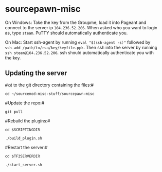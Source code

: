 sourcepawn-misc
===============

On Windows:
Take the key from the Groupme, load it into Pageant and connect to the server ip `104.236.52.206`. When asked who you want to login as, type `steam`. PuTTY should automatically authenticate you.

On Mac:
Start ssh-agent by running `eval "$(ssh-agent -s)"` followed by `ssh-add /path/to/rsa/key/keyfile.ppk`. Then ssh into the server by running `ssh steam@104.236.52.206`. ssh should automatically authenticate you with the key.


Updating the server
-------------------
#`cd` to the git directory containing the files:#

`cd ~/sourcemod-misc-stuff/sourcepawn-misc`

#Update the repo:#

`git pull`

#Rebuild the plugins:#

`cd $SCRIPTINGDIR`

`./build_plugin.sh`

#Restart the server:#

`cd $TF2SERVERDIR`

`./start_server.sh`
